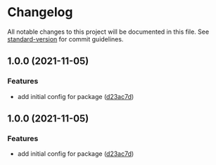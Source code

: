 # Changelog

All notable changes to this project will be documented in this file. See [standard-version](https://github.com/conventional-changelog/standard-version) for commit guidelines.

## 1.0.0 (2021-11-05)


### Features

* add initial config for package ([d23ac7d](https://github.com/aagamezl/utils/commit/d23ac7d621e3aa16cf191792045b58b40bb172f8))

## 1.0.0 (2021-11-05)


### Features

* add initial config for package ([d23ac7d](https://github.com/aagamezl/utils/commit/d23ac7d621e3aa16cf191792045b58b40bb172f8))
